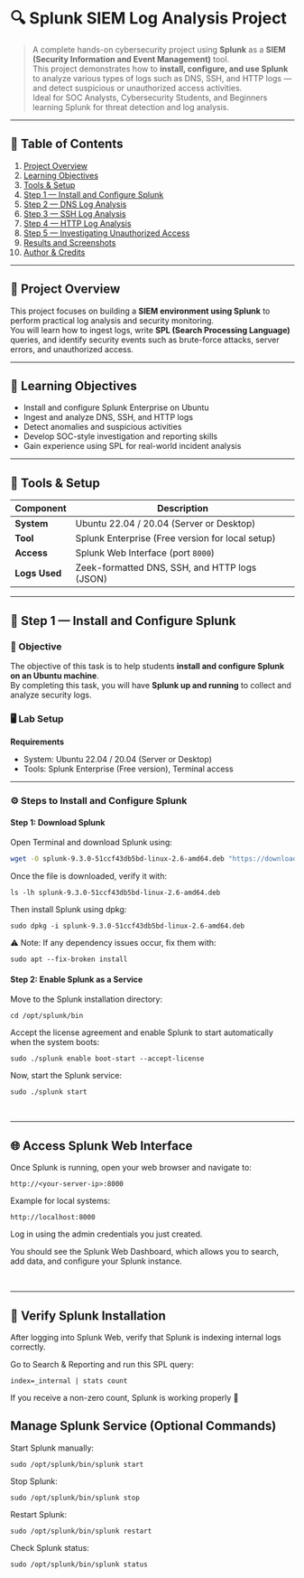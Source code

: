 # 🔍 Splunk SIEM Log Analysis Project

> A complete hands-on cybersecurity project using **Splunk** as a **SIEM (Security Information and Event Management)** tool.  
> This project demonstrates how to **install, configure, and use Splunk** to analyze various types of logs such as DNS, SSH, and HTTP logs — and detect suspicious or unauthorized access activities.  
> Ideal for SOC Analysts, Cybersecurity Students, and Beginners learning Splunk for threat detection and log analysis.

---

## 📘 Table of Contents
1. [Project Overview](#project-overview)
2. [Learning Objectives](#learning-objectives)
3. [Tools & Setup](#tools--setup)
4. [Step 1 — Install and Configure Splunk](#step-1--install-and-configure-splunk)
5. [Step 2 — DNS Log Analysis](#step-2--dns-log-analysis)
6. [Step 3 — SSH Log Analysis](#step-3--ssh-log-analysis)
7. [Step 4 — HTTP Log Analysis](#step-4--http-log-analysis)
8. [Step 5 — Investigating Unauthorized Access](#step-5--investigating-unauthorized-access)
9. [Results and Screenshots](#results-and-screenshots)
10. [Author & Credits](#author--credits)

---

## 🧠 Project Overview
This project focuses on building a **SIEM environment using Splunk** to perform practical log analysis and security monitoring.  
You will learn how to ingest logs, write **SPL (Search Processing Language)** queries, and identify security events such as brute-force attacks, server errors, and unauthorized access.

---

## 🎯 Learning Objectives
- Install and configure Splunk Enterprise on Ubuntu  
- Ingest and analyze DNS, SSH, and HTTP logs  
- Detect anomalies and suspicious activities  
- Develop SOC-style investigation and reporting skills  
- Gain experience using SPL for real-world incident analysis  

---

## 🧰 Tools & Setup
| Component | Description |
|------------|-------------|
| **System** | Ubuntu 22.04 / 20.04 (Server or Desktop) |
| **Tool** | Splunk Enterprise (Free version for local setup) |
| **Access** | Splunk Web Interface (port `8000`) |
| **Logs Used** | Zeek-formatted DNS, SSH, and HTTP logs (JSON) |

---

## 🧩 Step 1 — Install and Configure Splunk

### 🎯 Objective
The objective of this task is to help students **install and configure Splunk on an Ubuntu machine**.  
By completing this task, you will have **Splunk up and running** to collect and analyze security logs.

### 🖥️ Lab Setup

**Requirements**
- System: Ubuntu 22.04 / 20.04 (Server or Desktop)  
- Tools: Splunk Enterprise (Free version), Terminal access

---

### ⚙️ Steps to Install and Configure Splunk

#### Step 1: Download Splunk
Open Terminal and download Splunk using:

```bash
wget -O splunk-9.3.0-51ccf43db5bd-linux-2.6-amd64.deb "https://download.splunk.com/products/splunk/releases/9.3.0/linux/splunk-9.3.0-51ccf43db5bd-linux-2.6-amd64.deb"
```
Once the file is downloaded, verify it with:
```
ls -lh splunk-9.3.0-51ccf43db5bd-linux-2.6-amd64.deb
```

Then install Splunk using dpkg:
```
sudo dpkg -i splunk-9.3.0-51ccf43db5bd-linux-2.6-amd64.deb
```

⚠️ Note: If any dependency issues occur, fix them with:
```
sudo apt --fix-broken install
```
#### Step 2: Enable Splunk as a Service

Move to the Splunk installation directory:
```
cd /opt/splunk/bin

```
Accept the license agreement and enable Splunk to start automatically when the system boots:
```
sudo ./splunk enable boot-start --accept-license

```
Now, start the Splunk service:
```
sudo ./splunk start
```
<br>

---

## 🌐 Access Splunk Web Interface

Once Splunk is running, open your web browser and navigate to:
```
http://<your-server-ip>:8000
```

Example for local systems:
```
http://localhost:8000
```

Log in using the admin credentials you just created.

You should see the Splunk Web Dashboard, which allows you to search, add data, and configure your Splunk instance.

<br>


---


## 🧩 Verify Splunk Installation

After logging into Splunk Web, verify that Splunk is indexing internal logs correctly.

Go to Search & Reporting and run this SPL query:
```
index=_internal | stats count
```

If you receive a non-zero count, Splunk is working properly 🎉

## Manage Splunk Service (Optional Commands)

Start Splunk manually:
```
sudo /opt/splunk/bin/splunk start
```

Stop Splunk:
```
sudo /opt/splunk/bin/splunk stop
```

Restart Splunk:
```
sudo /opt/splunk/bin/splunk restart
```

Check Splunk status:
```
sudo /opt/splunk/bin/splunk status
```

